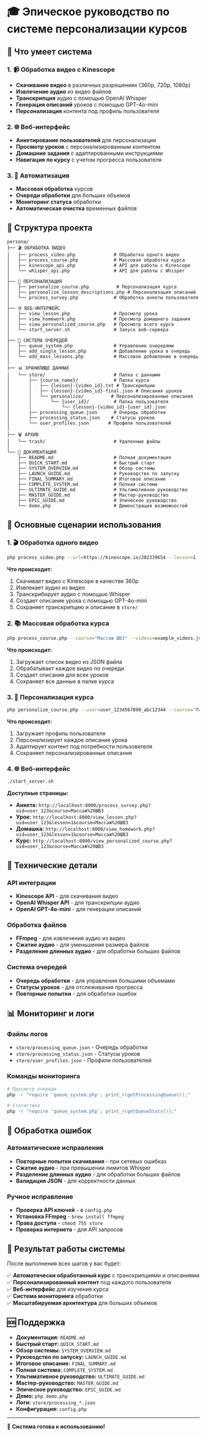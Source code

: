 # 🎓 Эпическое руководство по системе персонализации курсов

## 🚀 Что умеет система

### 1. 📹 Обработка видео с Kinescope
- **Скачивание видео** в различных разрешениях (360p, 720p, 1080p)
- **Извлечение аудио** из видео файлов
- **Транскрипция** аудио с помощью OpenAI Whisper
- **Генерация описаний** уроков с помощью GPT-4o-mini
- **Персонализация** контента под профиль пользователя

### 2. 🌐 Веб-интерфейс
- **Анкетирование пользователей** для персонализации
- **Просмотр уроков** с персонализированным контентом
- **Домашние задания** с адаптированными инструкциями
- **Навигация по курсу** с учетом прогресса пользователя

### 3. 🔧 Автоматизация
- **Массовая обработка** курсов
- **Очереди обработки** для больших объемов
- **Мониторинг статуса** обработки
- **Автоматическая очистка** временных файлов

## 📁 Структура проекта

```
persona/
├── 🎬 ОБРАБОТКА ВИДЕО
│   ├── process_video.php              # Обработка одного видео
│   ├── process_course.php             # Массовая обработка курса
│   ├── kinescope_api.php              # API для работы с Kinescope
│   └── whisper_api.php                # API для работы с Whisper
│
├── 👤 ПЕРСОНАЛИЗАЦИЯ
│   ├── personalize_course.php          # Персонализация курса
│   ├── personalize_lesson_descriptions.php # Персонализация описаний
│   └── process_survey.php             # Обработка анкеты пользователя
│
├── 🌐 ВЕБ-ИНТЕРФЕЙС
│   ├── view_lesson.php                # Просмотр урока
│   ├── view_homework.php              # Просмотр домашнего задания
│   ├── view_personalized_course.php   # Просмотр всего курса
│   └── start_server.sh                # Запуск веб-сервера
│
├── 🔧 СИСТЕМА ОЧЕРЕДЕЙ
│   ├── queue_system.php               # Управление очередями
│   ├── add_single_lesson.php          # Добавление урока в очередь
│   └── add_mass_lessons.php           # Массовое добавление в очередь
│
├── 📊 ХРАНИЛИЩЕ ДАННЫХ
│   └── store/                         # Папка с данными
│       ├── {course_name}/             # Папка курса
│       │   ├── {lesson}-{video_id}.txt # Транскрипции
│       │   ├── {lesson}-{video_id}-final.json # Описания уроков
│       │   └── personalize/          # Персонализированные описания
│       │       └── {user_id}/         # Папка пользователя
│       │           └── {lesson}-{video_id}-{user_id}.json
│       ├── processing_queue.json      # Очередь обработки
│       ├── processing_status.json    # Статусы уроков
│       └── user_profiles.json       # Профили пользователей
│
├── 🗑️ АРХИВ
│   └── trash/                         # Удаленные файлы
│
└── 📖 ДОКУМЕНТАЦИЯ
    ├── README.md                      # Полная документация
    ├── QUICK_START.md                 # Быстрый старт
    ├── SYSTEM_OVERVIEW.md             # Обзор системы
    ├── LAUNCH_GUIDE.md                # Руководство по запуску
    ├── FINAL_SUMMARY.md               # Итоговое описание
    ├── COMPLETE_SYSTEM.md             # Полная система
    ├── ULTIMATE_GUIDE.md              # Ультимативное руководство
    ├── MASTER_GUIDE.md                # Мастер-руководство
    ├── EPIC_GUIDE.md                  # Эпическое руководство
    └── demo.php                       # Демонстрация возможностей
```

## 🎯 Основные сценарии использования

### 1. 🎬 Обработка одного видео
```bash
php process_video.php --url=https://kinescope.io/202339654 --lesson=1 --course="Массаж ШВЗ" --quality=360p
```

**Что происходит:**
1. Скачивает видео с Kinescope в качестве 360p
2. Извлекает аудио из видео
3. Транскрибирует аудио с помощью Whisper
4. Создает описание урока с помощью GPT-4o-mini
5. Сохраняет транскрипцию и описание в `store/`

### 2. 📚 Массовая обработка курса
```bash
php process_course.php --course="Массаж ШВЗ" --videos=example_videos.json --quality=360p
```

**Что происходит:**
1. Загружает список видео из JSON файла
2. Обрабатывает каждое видео по очереди
3. Создает описания для всех уроков
4. Сохраняет все данные в папке курса

### 3. 👤 Персонализация курса
```bash
php personalize_course.php --user=user_1234567890_abc12344 --course="Массаж ШВЗ"
```

**Что происходит:**
1. Загружает профиль пользователя
2. Персонализирует каждое описание урока
3. Адаптирует контент под потребности пользователя
4. Сохраняет персонализированные описания

### 4. 🌐 Веб-интерфейс
```bash
./start_server.sh
```

**Доступные страницы:**
- **Анкета:** `http://localhost:8000/process_survey.php?uid=user_123&course=Массаж%20ШВЗ`
- **Урок:** `http://localhost:8000/view_lesson.php?uid=user_123&lesson=1&course=Массаж%20ШВЗ`
- **Домашка:** `http://localhost:8000/view_homework.php?uid=user_123&lesson=1&course=Массаж%20ШВЗ`
- **Курс:** `http://localhost:8000/view_personalized_course.php?uid=user_123&course=Массаж%20ШВЗ`

## 🔧 Технические детали

### API интеграции
- **Kinescope API** - для скачивания видео
- **OpenAI Whisper API** - для транскрипции аудио
- **OpenAI GPT-4o-mini** - для генерации описаний

### Обработка файлов
- **FFmpeg** - для извлечения аудио из видео
- **Сжатие аудио** - для уменьшения размера файлов
- **Разделение длинных аудио** - для обработки больших файлов

### Система очередей
- **Очередь обработки** - для управления большими объемами
- **Статусы уроков** - для отслеживания прогресса
- **Повторные попытки** - для обработки ошибок

## 📊 Мониторинг и логи

### Файлы логов
- `store/processing_queue.json` - Очередь обработки
- `store/processing_status.json` - Статусы уроков
- `store/user_profiles.json` - Профили пользователей

### Команды мониторинга
```bash
# Просмотр очереди
php -r "require 'queue_system.php'; print_r(getProcessingQueue());"

# Статистика
php -r "require 'queue_system.php'; print_r(getQueueStats());"
```

## 🚨 Обработка ошибок

### Автоматические исправления
- **Повторные попытки скачивания** - при сетевых ошибках
- **Сжатие аудио** - при превышении лимитов Whisper
- **Разделение длинных аудио** - для обработки больших файлов
- **Валидация JSON** - для корректности данных

### Ручное исправление
- **Проверка API ключей** - в `config.php`
- **Установка FFmpeg** - `brew install ffmpeg`
- **Права доступа** - `chmod 755 store`
- **Проверка интернета** - для API запросов

## 🎉 Результат работы системы

После выполнения всех шагов у вас будет:

✅ **Автоматически обработанный курс** с транскрипциями и описаниями  
✅ **Персонализированный контент** под каждого пользователя  
✅ **Веб-интерфейс** для изучения курса  
✅ **Система мониторинга** обработки  
✅ **Масштабируемая архитектура** для больших объемов  

## 🆘 Поддержка

- **Документация:** `README.md`
- **Быстрый старт:** `QUICK_START.md`
- **Обзор системы:** `SYSTEM_OVERVIEW.md`
- **Руководство по запуску:** `LAUNCH_GUIDE.md`
- **Итоговое описание:** `FINAL_SUMMARY.md`
- **Полная система:** `COMPLETE_SYSTEM.md`
- **Ультимативное руководство:** `ULTIMATE_GUIDE.md`
- **Мастер-руководство:** `MASTER_GUIDE.md`
- **Эпическое руководство:** `EPIC_GUIDE.md`
- **Демо:** `php demo.php`
- **Логи:** `store/processing_*.json`
- **Конфигурация:** `config.php`

---

🎉 **Система готова к использованию!**















